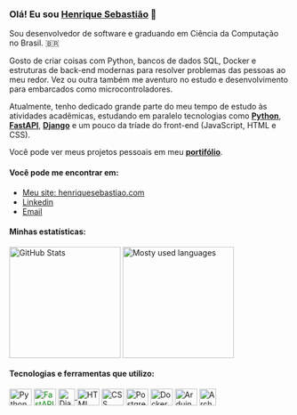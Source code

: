 ### Olá! Eu sou [Henrique Sebastião](https://henriquesebastiao.com/about/) 👋

Sou desenvolvedor de software e graduando em Ciência da Computação no Brasil. 🇧🇷

Gosto de criar coisas com Python, bancos de dados SQL, Docker e estruturas de back-end modernas para resolver problemas
das pessoas ao meu redor. Vez ou outra também me aventuro no estudo e desenvolvimento para embarcados como microcontroladores.

Atualmente, tenho dedicado grande parte do meu tempo de estudo às atividades acadêmicas, estudando em paralelo tecnologias como [**Python**][python], [**FastAPI**][fastapi], [**Django**][django] e um pouco da tríade do front-end (JavaScript, HTML e CSS).

Você pode ver meus projetos pessoais em meu [**portifólio**][portifolio].

#### Você pode me encontrar em:

* [Meu site: henriquesebastiao.com][website]
* [Linkedin][linkedin]
* [Email][email]

#### Minhas estatísticas:

<div style="display: inline_block">
  <picture>
    <source media="(prefers-color-scheme: dark)" srcset="https://github-readme-stats.vercel.app/api?username=henriquesebastiao&theme=github_dark&show_icons=true&icon_color=4B8DDA&border_color=3D444D&locale=pt-br&custom_title=Contribuições&border_radius=5">
    <img height=200 align="center" src="https://github-readme-stats.vercel.app/api?username=henriquesebastiao&theme=default&show_icons=true&icon_color=4B8DDA&border_color=D1D9E0&locale=pt-br&custom_title=Contribuições&border_radius=5" target="_blank" alt="GitHub Stats">
  </picture>
  <picture>
    <source media="(prefers-color-scheme: dark)" srcset="https://github-readme-stats.vercel.app/api/top-langs/?username=henriquesebastiao&locale=pt-br&layout=compact&theme=github_dark&exclude_repo=modernizacao-manejo&border_color=3D444D&border_radius=5&langs_count=8&card_width=340">
    <img height=200 align="center" src="https://github-readme-stats.vercel.app/api/top-langs/?username=henriquesebastiao&locale=pt-br&layout=compact&theme=default&exclude_repo=modernizacao-manejo&border_color=D1D9E0&border_radius=5&langs_count=8&card_width=340" target="_blank" alt="Mosty used languages">
  </picture>
</div>

#### Tecnologias e ferramentas que utilizo:

[<img align="center" alt="Python" height="30" width="40" src="https://cdn.jsdelivr.net/gh/devicons/devicon@latest/icons/python/python-original.svg">][python]
[<img align="center" alt="FastAPI" height="30" width="40" style="color: green;" src="https://github.com/user-attachments/assets/bd6f7bb5-72f7-4081-8735-616a1bf2f614">][fastapi]
[
  <picture>
    <source media="(prefers-color-scheme: dark)" srcset="https://github.com/user-attachments/assets/076c1d10-20b3-4f47-a000-696f3b1d0dc5">
    <img align="center" alt="Django" width="30px" src="https://cdn.jsdelivr.net/gh/devicons/devicon@latest/icons/django/django-plain.svg" target="_blank" alt="Django">
  </picture>
][django]
[<img align="center" alt="HTML" height="30" width="40" src="https://cdn.jsdelivr.net/gh/devicons/devicon@latest/icons/html5/html5-original.svg">][html]
[<img align="center" alt="CSS" height="30" width="40" src="https://cdn.jsdelivr.net/gh/devicons/devicon@latest/icons/css3/css3-original.svg">][css]
[<img align="center" alt="PostgreSQL" height="30" width="40" src="https://cdn.jsdelivr.net/gh/devicons/devicon@latest/icons/postgresql/postgresql-plain.svg">][postgresql]
[<img align="center" alt="Docker" height="30" width="40" src="https://github.com/user-attachments/assets/a560e720-28f1-4838-91cc-1844dec0c988">][docker]
[<img align="center" alt="Arduino" height="30" width="40" src="https://github.com/user-attachments/assets/6517ed9c-e8db-491e-bd26-8bf858bf43e3">][arduino]
[<img align="center" alt="Arch Linux" width="30px" src="https://github.com/user-attachments/assets/40578128-d1a2-45a6-912a-2641505a7f42">][archlinux]

[website]: https://henriquesebastiao.com/
[linkedin]: https://www.linkedin.com/in/henriquesebastiao/
[email]: mailto:contato@henriquesebastiao.com
[portifolio]: https://henriquesebastiao.com/portifolio/

[python]: https://www.python.org/
[fastapi]: https://fastapi.tiangolo.com/
[django]: https://www.djangoproject.com/
[html]: https://developer.mozilla.org/pt-BR/docs/Web/HTML
[css]: https://developer.mozilla.org/pt-BR/docs/Web/CSS
[postgresql]: https://www.postgresql.org/
[docker]: https://www.docker.com/
[arduino]: https://www.arduino.cc/
[archlinux]: https://archlinux.org/
